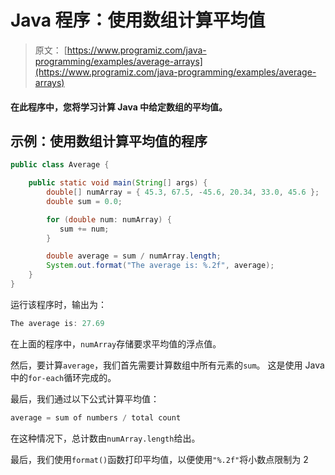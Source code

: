# Java 程序：使用数组计算平均值

> 原文： [https://www.programiz.com/java-programming/examples/average-arrays](https://www.programiz.com/java-programming/examples/average-arrays)

#### 在此程序中，您将学习计算 Java 中给定数组的平均值。

## 示例：使用数组计算平均值的程序

```java
public class Average {

    public static void main(String[] args) {
        double[] numArray = { 45.3, 67.5, -45.6, 20.34, 33.0, 45.6 };
        double sum = 0.0;

        for (double num: numArray) {
           sum += num;
        }

        double average = sum / numArray.length;
        System.out.format("The average is: %.2f", average);
    }
}
```

运行该程序时，输出为：

```java
The average is: 27.69
```

在上面的程序中，`numArray`存储要求平均值的浮点值。

然后，要计算`average`，我们首先需要计算数组中所有元素的`sum`。 这是使用 Java 中的`for-each`循环完成的。

最后，我们通过以下公式计算平均值：

```java
average = sum of numbers / total count
```

在这种情况下，总计数由`numArray.length`给出。

最后，我们使用`format()`函数打印平均值，以便使用`"%.2f"`将小数点限制为 2